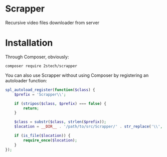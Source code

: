 Scrapper
====

Recursive video files downloader from server

# Installation

Through Composer, obviously:

```
composer require 2stech/scrapper
```

You can also use Scrapper without using Composer by registering an autoloader function:

```php
spl_autoload_register(function($class) {
    $prefix = 'Scrapper\\';

    if (stripos($class, $prefix) === false) {
        return;
    }

    $class = substr($class, strlen($prefix));
    $location = __DIR__ . '/path/to/src/Scrapper/' . str_replace('\\', '/', $class) . '.php';

    if (is_file($location)) {
        require_once($location);
    }
});
```